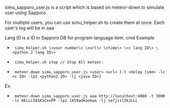 simu_sapporo_user.js is a script which is based on meteor-down to simulate user using Sapporo.

For multiple users, you can use simu_helper.sh to create them at once.
Each user's log will be in aaa<user number>

Lang ID is a ID in Sapporo DB for program language item.
cmd Example
*      simu_helper.sh \<user number\> \<url\> \<time\> \<c lang ID\> \<python 2 lang ID\>
*      simu_helper.sh stop // Stop All meteor.
*      meteor-down simu_sapporo_user.js <user> <url> [-t <delay time> -lc <c ID> -lp2 <python2 ID> -lj <java ID>] 

Ex:
*      meteor-down simu_sapporo_user.js aaa http://localhost:4000 -t 3000 -lc KELLL581KSCxxPP -lp2 iK59adkaokwa -lj sefjislIKJLLL
